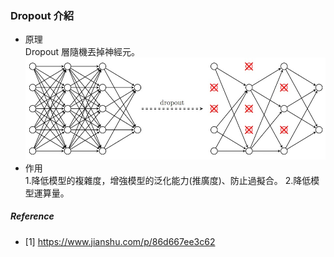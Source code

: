 ### Dropout 介紹
- 原理<BR>
Dropout 層隨機丟掉神經元。
![avatar](./img/dropout1.jpg)<BR>
- 作用<BR>
1.降低模型的複雜度，增強模型的泛化能力(推廣度)、防止過擬合。
2.降低模型運算量。

##### Reference
- [1] https://www.jianshu.com/p/86d667ee3c62
